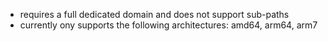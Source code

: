  - requires a full dedicated domain and does not support sub-paths
 - currently ony supports the following architectures: amd64, arm64, arm7